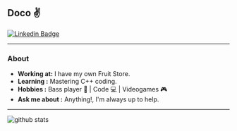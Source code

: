 ## Doco :v:
[![Linkedin Badge](https://img.shields.io/badge/LinkedIn-0077B5?style=for-the-badge&logo=linkedin&logoColor=white)](https://www.linkedin.com/in/vgrajanda/)

---------------------------------------------------------------------------------------------------------------------------------------------------------------------------------
### About
-  **Working at:** I have my own Fruit Store.
-  **Learning :** Mastering C++ coding.
-  **Hobbies :** Bass player :guitar: | Code 💻 | Videogames 🎮
-  **Ask me about :** Anything!, I'm always up to help.

---------------------------------------------------------------------------------------------------------------------------------------------------------------------------------

![github stats](https://github-readme-stats.vercel.app/api?username=vgrajanda&show_icons=true)
